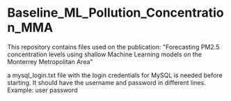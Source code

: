# Baseline_ML_Pollution_Concentration_MMA
This repository contains files used on the publication:
"Forecasting PM2.5 concentration levels using shallow Machine Learning models on the Monterrey Metropolitan Area"

a mysql_login.txt file with the login credentials for MySQL is needed before starting. It should have the username and password in different lines. Example: 
user
password
